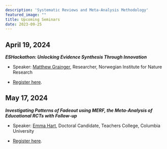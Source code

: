 ```yaml
---
description: 'Systematic Reviews and Meta-Analysis Methodology'
featured_image: ""
title: Upcoming Seminars
date: 2023-09-25
---
```


## April 19, 2024

***ESHackathon: Unlocking Evidence Synthesis Through Innovation***

- Speaker: [Matthew Grainger](https://drmattg.github.io/Uncertain_Ecologist/), Researcher, Norwegian Institute for Nature Research

-  [Register here](https://us02web.zoom.us/meeting/register/tZwucu6hrT0vHNbu0sxk5wyoOLIU3johwQQS).

## May 17, 2024

***Investigating Patterns of Fadeout using MERF, the Meta-Analysis of Educational RCTs with Follow-up***

- Speaker: [Emma Hart](https://www.researchgate.net/profile/Emma-Hart-30), Doctoral Candidate, Teachers College, Columbia University

-  [Register here](https://us02web.zoom.us/meeting/register/tZwucu6hrT0vHNbu0sxk5wyoOLIU3johwQQS).